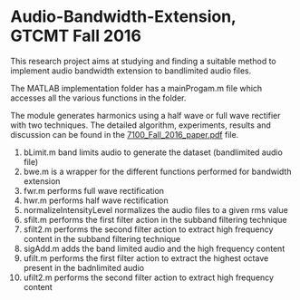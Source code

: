# Audio-Bandwidth-Extension, GTCMT Fall 2016

This research project aims at studying and finding a suitable method to implement audio bandwidth extension to bandlimited audio files.

The MATLAB implementation folder has a mainProgam.m file which accesses all the various functions in the folder.

The module generates harmonics using a half wave or full wave rectifier with two techniques.
The detailed algorithm, experiments, results and discussion can be found in the [7100_Fall_2016_paper.pdf](https://github.com/SomeshGanesh94/Audio-Bandwidth-Extension/blob/master/7100%20Fall%202016%20paper.pdf) file.

1) bLimit.m band limits audio to generate the dataset (bandlimited audio file)
2) bwe.m is a wrapper for the different functions performed for bandwidth extension
3) fwr.m performs full wave rectification
4) hwr.m performs half wave rectification
5) normalizeIntensityLevel normalizes the audio files to a given rms value
6) sfilt.m performs the first filter action in the subband filtering technique
7) sfilt2.m performs the second filter action to extract high frequency content in the subband filtering technique
8) sigAdd.m adds the band limited audio and the high frequency content
9) ufilt.m performs the first filter action to extract the highest octave present in the badnlimited audio
10) ufilt2.m performs the second filter action to extract high frequency content

